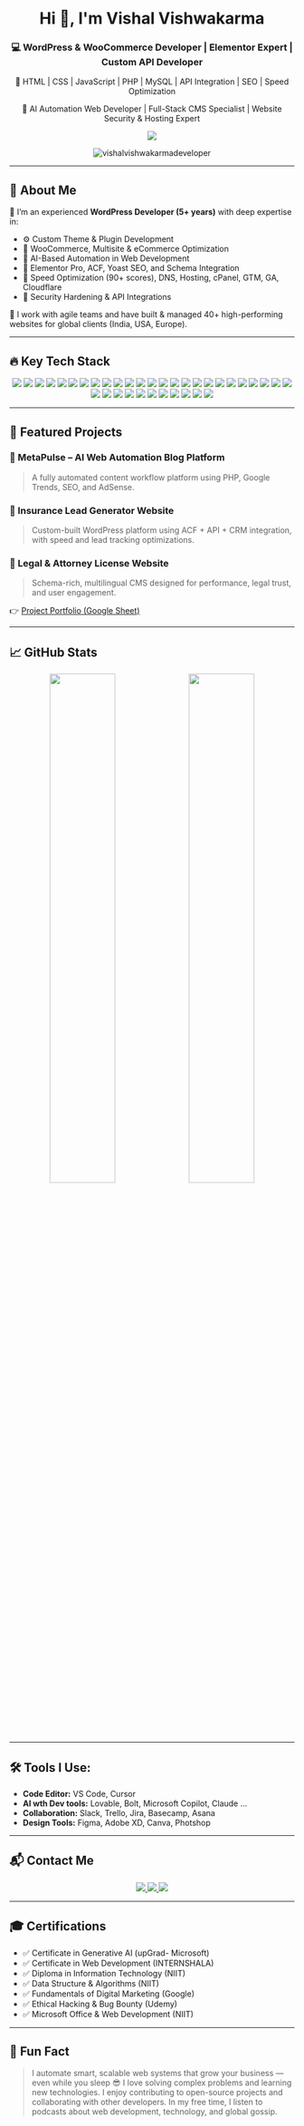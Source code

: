 <!-- HEADER -->
<h1 align="center">Hi 👋, I'm Vishal Vishwakarma</h1>

<h3 align="center">
  💻 WordPress & WooCommerce Developer | Elementor Expert | Custom API Developer
</h3>

<p align="center">
  🔧 HTML | CSS | JavaScript | PHP | MySQL | API Integration | SEO | Speed Optimization  
</p>

<p align="center">
  🤖 AI Automation Web Developer | Full-Stack CMS Specialist | Website Security & Hosting Expert
</p>

<p align="center">
  <a href="https://www.linkedin.com/in/vishalvishwkarma/" target="_blank">
    <img src="https://img.shields.io/badge/🔗 Connect on LinkedIn-0077B5?style=for-the-badge&logo=linkedin&logoColor=white" />
  </a>
</p>

<p align="center">
  <img src="https://komarev.com/ghpvc/?username=vishalvishwakarmadeveloper&label=Profile%20views&color=0e75b6&style=flat" alt="vishalvishwakarmadeveloper" />
</p>

---

## 🧠 About Me

🎯 I’m an experienced **WordPress Developer (5+ years)** with deep expertise in:
- ⚙️ Custom Theme & Plugin Development
- 💼 WooCommerce, Multisite & eCommerce Optimization
- 🧠 AI-Based Automation in Web Development
- 🧩 Elementor Pro, ACF, Yoast SEO, and Schema Integration
- 🚀 Speed Optimization (90+ scores), DNS, Hosting, cPanel, GTM, GA, Cloudflare
- 🔐 Security Hardening & API Integrations

🔧 I work with agile teams and have built & managed 40+ high-performing websites for global clients (India, USA, Europe).

---

## 🔥 Key Tech Stack

<div align="center">
  <img src="https://img.shields.io/badge/WordPress-21759B?style=for-the-badge&logo=wordpress&logoColor=white" />
  <img src="https://img.shields.io/badge/WooCommerce-96588A?style=for-the-badge&logo=woocommerce&logoColor=white" />
  <img src="https://img.shields.io/badge/Elementor-E30075?style=for-the-badge&logo=elementor&logoColor=white" />
  <img src="https://img.shields.io/badge/PHP-777BB4?style=for-the-badge&logo=php&logoColor=white" />
  <img src="https://img.shields.io/badge/MySQL-4479A1?style=for-the-badge&logo=mysql&logoColor=white" />
  <img src="https://img.shields.io/badge/JavaScript-F7DF1E?style=for-the-badge&logo=javascript&logoColor=black" />
  <img src="https://img.shields.io/badge/API Integration-FF9800?style=for-the-badge&logo=plug&logoColor=white" />
  <img src="https://img.shields.io/badge/HTML5-E34F26?style=for-the-badge&logo=html5&logoColor=white" />
  <img src="https://img.shields.io/badge/CSS3-1572B6?style=for-the-badge&logo=css3&logoColor=white" />
  <img src="https://img.shields.io/badge/ACF-343a40?style=for-the-badge&logo=data&logoColor=white" />
  <img src="https://img.shields.io/badge/Git-F05032?style=for-the-badge&logo=git&logoColor=white" />
  <img src="https://img.shields.io/badge/SEO Tools-A3286E?style=for-the-badge&logo=yoast&logoColor=white" />


  <!-- Core Technologies -->
  <img src="https://img.shields.io/badge/WordPress-21759B?style=for-the-badge&logo=wordpress&logoColor=white" />
  <img src="https://img.shields.io/badge/WooCommerce-96588A?style=for-the-badge&logo=woocommerce&logoColor=white" />
  <img src="https://img.shields.io/badge/LMS%20Development-3f51b5?style=for-the-badge&logo=googleclassroom&logoColor=white" />
  <img src="https://img.shields.io/badge/E-commerce%20Development-4caf50?style=for-the-badge&logo=shopify&logoColor=white" />
  <img src="https://img.shields.io/badge/WP%20Engine-0d47a1?style=for-the-badge&logo=cloudflare&logoColor=white" />

  <!-- Design Tools -->
  <img src="https://img.shields.io/badge/Canva-00C4CC?style=for-the-badge&logo=canva&logoColor=white" />
  <img src="https://img.shields.io/badge/Figma-F24E1E?style=for-the-badge&logo=figma&logoColor=white" />
  <img src="https://img.shields.io/badge/Figma%20to%20WordPress-e91e63?style=for-the-badge" />
  <img src="https://img.shields.io/badge/PSD%20to%20WordPress-9c27b0?style=for-the-badge" />

  <!-- Development Stack -->
  <img src="https://img.shields.io/badge/PHP-777BB4?style=for-the-badge&logo=php&logoColor=white" />
  <img src="https://img.shields.io/badge/MySQL-4479A1?style=for-the-badge&logo=mysql&logoColor=white" />
  <img src="https://img.shields.io/badge/JavaScript-F7DF1E?style=for-the-badge&logo=javascript&logoColor=black" />
  <img src="https://img.shields.io/badge/HTML5-E34F26?style=for-the-badge&logo=html5&logoColor=white" />
  <img src="https://img.shields.io/badge/CSS3-1572B6?style=for-the-badge&logo=css3&logoColor=white" />
  <img src="https://img.shields.io/badge/Front-end%20Developer-00BCD4?style=for-the-badge" />

  <!-- Integrations & APIs -->
  <img src="https://img.shields.io/badge/Payment%20Gateway-ff5722?style=for-the-badge&logo=googlepay&logoColor=white" />
  <img src="https://img.shields.io/badge/CRM%20Integration-607d8b?style=for-the-badge&logo=zohocrm&logoColor=white" />
  <img src="https://img.shields.io/badge/API%20Integration-FF9800?style=for-the-badge&logo=plug&logoColor=white" />

  <!-- DevOps & Tools -->
  <img src="https://img.shields.io/badge/DNS%20Management-009688?style=for-the-badge&logo=cloudflare&logoColor=white" />
  <img src="https://img.shields.io/badge/Git-F05032?style=for-the-badge&logo=git&logoColor=white" />
  <img src="https://img.shields.io/badge/cPanel-F68B1F?style=for-the-badge&logo=cpanel&logoColor=white" />

  <!-- Optimization & Troubleshooting -->
  <img src="https://img.shields.io/badge/Site%20Optimization-8bc34a?style=for-the-badge&logo=googlepagespeedinsights&logoColor=white" />
  <img src="https://img.shields.io/badge/Troubleshooting-ff1744?style=for-the-badge&logo=bugsnag&logoColor=white" />
  <img src="https://img.shields.io/badge/SEO-A3286E?style=for-the-badge&logo=yoast&logoColor=white" />

</div>

---

## 📂 Featured Projects

### 🔹 MetaPulse – AI Web Automation Blog Platform
> A fully automated content workflow platform using PHP, Google Trends, SEO, and AdSense.

### 🔹 Insurance Lead Generator Website
> Custom-built WordPress platform using ACF + API + CRM integration, with speed and lead tracking optimizations.

### 🔹 Legal & Attorney License Website
> Schema-rich, multilingual CMS designed for performance, legal trust, and user engagement.

👉 [Project Portfolio (Google Sheet)](https://docs.google.com/spreadsheets/d/18IDCqorXFRv6vGnt0OX4yebtsRBTJnY_hSGPbeHGfxs/edit?usp=sharing)

---

## 📈 GitHub Stats

<p align="center">
  <img width="48%" src="https://github-readme-stats.vercel.app/api?username=vishalvishwakarmadeveloper&show_icons=true&theme=tokyonight&hide_border=true" />
  <img width="48%" src="https://github-readme-streak-stats.herokuapp.com?user=vishalvishwakarmadeveloper&theme=tokyonight&hide_border=true" />
</p>

---

## 🛠️ Tools I Use:
- **Code Editor:** VS Code, Cursor
- **AI wth Dev tools:** Lovable, Bolt, Microsoft Copilot, Claude ...
- **Collaboration:** Slack, Trello, Jira, Basecamp, Asana
- **Design Tools:** Figma, Adobe XD, Canva, Photshop

---

## 📬 Contact Me

<p align="center">
  <a href="mailto:vishalkir02@gmail.com">
    <img src="https://img.shields.io/badge/Gmail-D14836?style=for-the-badge&logo=gmail&logoColor=white" />
  </a>
  <a href="https://www.linkedin.com/in/vishalvishwkarma/" target="_blank">
    <img src="https://img.shields.io/badge/LinkedIn-0A66C2?style=for-the-badge&logo=linkedin&logoColor=white" />
  </a>
  <a href="https://github.com/vishalvishwakarmadeveloper">
    <img src="https://img.shields.io/badge/GitHub-000?style=for-the-badge&logo=github&logoColor=white" />
  </a>
</p>

---

## 🎓 Certifications

- ✅ Certificate in Generative AI  (upGrad- Microsoft) 
- ✅ Certificate in Web Development (INTERNSHALA) 
- ✅ Diploma in Information Technology  (NIIT)
- ✅ Data Structure & Algorithms  (NIIT)
- ✅ Fundamentals of Digital Marketing  (Google)
- ✅ Ethical Hacking & Bug Bounty  (Udemy)
- ✅ Microsoft Office & Web Development (NIIT)

---

## 🧠 Fun Fact
> I automate smart, scalable web systems that grow your business — even while you sleep 😎
> I love solving complex problems and learning new technologies.
> I enjoy contributing to open-source projects and collaborating with other developers.
> In my free time, I listen to podcasts about web development, technology, and global gossip.
